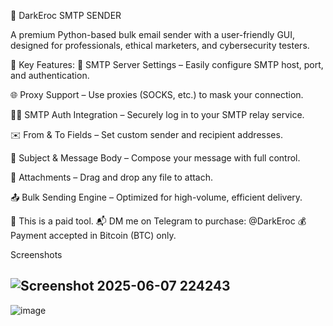 📧 DarkEroc SMTP SENDER

A premium Python-based bulk email sender with a user-friendly GUI, designed for professionals, ethical marketers, and cybersecurity testers.

🚀 Key Features:
🔐 SMTP Server Settings – Easily configure SMTP host, port, and authentication.

🌐 Proxy Support – Use proxies (SOCKS, etc.) to mask your connection.

🧑‍💼 SMTP Auth Integration – Securely log in to your SMTP relay service.

✉️ From & To Fields – Set custom sender and recipient addresses.

📝 Subject & Message Body – Compose your message with full control.

📎 Attachments – Drag and drop any file to attach.

📤 Bulk Sending Engine – Optimized for high-volume, efficient delivery.

💸 This is a paid tool.
📬 DM me on Telegram to purchase: @DarkEroc
💰 Payment accepted in Bitcoin (BTC) only.

Screenshots

![Screenshot 2025-06-07 224243](https://github.com/user-attachments/assets/5083b310-0487-456c-b40e-95cbdd9ba9a2)
-----------------------------------------------------------------------------------------------------------------------------
![image](https://github.com/user-attachments/assets/77d25e71-377c-49c8-be6f-15334c5ac60f)
